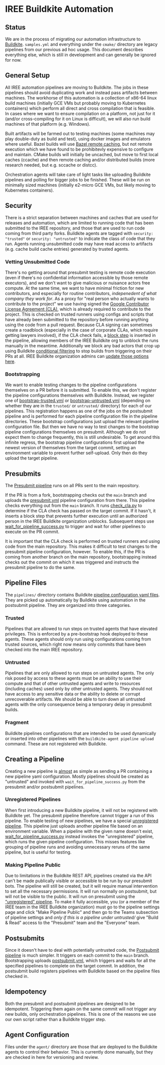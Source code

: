 # IREE Buildkite Automation

## Status

We are in the process of migrating our automation infrastructure to
[Buildkite](https://buildkite.com). `samples.yml` and everything under the
`cmake/` directory are legacy pipelines from our previous ad hoc usage. This
document describes everything else, which is still in development and can
generally be ignored for now.

## General Setup

All IREE automation pipelines are moving to Buildkite. The jobs in these
pipelines should avoid duplicating work and instead pass artifacts between
machines. The workhorse of this automation is a collection of x86-64 linux build
machines (initially GCE VMs but probably moving to Kubernetes containers) which
perform all direct and cross compilation that is feasible. In cases where we
want to ensure compilation on a platform, not just for it (and/or
cross-compiling for it on Linux is difficult), we will also run build machines
of that platform (e.g. Windows).

Built artifacts will be farmed out to testing machines (some machines may play
double-duty as build and test), using docker images and emulators where useful.
Bazel builds will use
[Bazel remote caching](https://bazel.build/docs/remote-caching), but not remote
execution which we have found to be prohibitevly expensive to configure and
maintain. CMake builds will initially be uncached, but move to first local
caches (ccache) and then remote caching and/or distributed builds (more research
needed, but e.g. sccache or distcc).

Orchestration agents will take care of light tasks like uploading Buildkite
pipelines and polling for bigger jobs to be finished. These will be run on
minimally sized machines (initially e2-micro GCE VMs, but likely moving to
Kubernetes containers).

## Security

There is a strict separation between machines and caches that are used for
releases and automation, which are limited to running code that has been
submitted to the IREE repository, and those that are used to run code coming
from third party forks. Buildkite agents are tagged with `security: "trusted"`
or `security: "untrusted"` to indicate the class of code that they run. Agents
running unsubmitted code may have read access to artifacts (e.g. cache build
cache entries) generated by trusted agents.

### Vetting Unsubmitted Code

There's no getting around that presubmit testing is remote code execution (even
if there's no confidential information accessible by those remote executors),
and we don't want to give malicious or nuisance actors free compute. At the same
time, we want to have minimal friction for new contributors, and especially for
routine contributors, *indepenedent of what company they work for*. As a proxy
for "real person who actually wants to contribute to the project" we use having
signed the
[Google Contributor License Agreement (CLA)](https://cla.developers.google.com),
which is already required to contribute to the project. This is checked on
trusted runners using configs and scripts that have already been submitted to
the repository before running anything using the code from a pull request.
Because CLA signing can sometimes create a roadblock (especially in the case of
corporate CLAs, which require getting lawyers involved), if the CLA check fails,
a [block step](https://buildkite.com/docs/pipelines/block-step) is inserted in
the pipeline, allowing members of the IREE Buildkite org to unblock the runs
manually in the meantime. Additionally we block any bad actors that crop up
using Buildkite
[conditional filtering](https://buildkite.com/docs/pipelines/conditionals#conditionals-in-pipelines)
to stop builds from triggering on their PRs at all. IREE Buildkite organization
admins can
[update those options here](https://buildkite.com/iree/presubmit/settings/repository#:~:text=Filter%20builds%20using%20a%20conditional).

### Bootstrapping

We want to enable testing changes to the pipeline configurations themselves on a
PR before it is submitted. To enable this, we don't register the pipeline
configurations themselves with Buildkite. Instead, we register one of
[bootstrap-trusted.yml](pipelines/fragment/bootstrap-trusted.yml) or
[bootstrap-untrusted.yml](pipelines/fragment/bootstrap-untrusted.yml) (depending
on whether they are in the `trusted/` or `untrusted/` directory) for each of our
pipelines. This registration happens as one of the jobs on the postsubmit
pipeline and is performed for each pipeline configuration file in the pipeline
directories. These bootstrap configurations just upload the relevant pipeline
configuration file. But then we have no way to test changes to the bootstrap
pipeline configurations themselves on presubmit. Although we do not expect them
to change frequently, this is still undesirable. To get around this infinite
regress, the bootstrap pipeline configurations first upload the newest version
of themselves from the target commit, setting an environment variable to prevent
further self-upload. Only then do they upload the target pipeline.

## Presubmits

The [Presubmit pipeline](https://buildkite.com/iree/presubmit) runs on all PRs
sent to the main repository.

If the PR is from a fork, bootstrapping checks out the `main` branch and uploads
the [presubmit.yml](pipelines/trusted/presubmit.yml) pipeline configuration from
there. This pipeline checks everything out from the `main` branch. It runs
[check_cla.py](scripts/check_cla.py) to determine if the CLA check has passed on
the target commit. If it hasn't, it inserts a block step that prevents further
execution until an authorized person in the IREE Buildkite organization
unblocks. Subsequent steps use
[wait_for_pipeline_success.py](scripts/wait_for_pipeline_success.py) to trigger
and wait for other pipelines to execute on the PR commit.

It is important that the CLA check is performed on trusted runners and using
code from the main repository. This makes it difficult to test changes to the
presubmit pipeline configuration, however. To enable this, if the PR is coming
from another branch on the main repository, bootstrapping instead checks out the
commit on which it was triggered and instructs the presubmit pipeline to do the
same.

## Pipeline Files

The `pipelines/` directory contains Buildkite
[pipeline configuration yaml files](https://buildkite.com/docs/pipelines). They
are picked up automatically by Buildkite using automation in the postsubmit
pipeline. They are organized into three categories.

### Trusted

Pipelines that are allowed to run steps on trusted agents that have elevated
privileges. This is enforced by a pre-bootstrap hook deployed to these agents.
These agents should only run using configurations coming from trusted sources,
which right now means only commits that have been checked into the main IREE
repository.

### Untrusted

Pipelines that are only allowed to run steps on untrusted agents. The only risk
posed by access to these agents must be an ability to use their compute and
that of other untrusted agents and write to resources (including caches) used
only by other untrusted agents. They should not have access to any sensitive
data or the ability to delete or corrupt unrecoverable artifacts. We should be
able to turn down all untrusted agents with the only consequence being a
temporary delay in presubmit builds.

### Fragment

Buildkite pipelines configurations that are intended to be used dynamically or
inserted into other pipelines with the `buildkite-agent pipeline upload`
command. These are not registered with Buildkite.

## Creating a Pipeline

Creating a new pipeline is [almost](#making-pipeline-public) as simple as
sending a PR containing a new pipeline yaml configuration. Mostly pipelines
should be created as "untrusted" and invoked with `wait_for_pipeline_success.py`
from the presubmit and/or postsubmit pipelines.

### Unregistered Pipelines

When first introducing a new Buildkite pipeline, it will not be registered with
Buildkite yet. The presubmit pipeline therefore cannot trigger a run of this
pipeline. To enable testing of new pipelines, we have a special
[unregistered pipeline](https://buildkite.com/iree/unregistered). This pipeline
just uploads another pipeline file based on an environment variable. When a
pipeline with the given name doesn't exist,
[wait_for_pipeline_success.py](scripts/wait_for_pipeline_success.py) instead
invokes the "unregistered" pipeline, which runs the given pipeline
configuration. This misses features like grouping of pipeline runs and avoiding
unnecessary reruns of the same pipeline, but is useful for testing.

### Making Pipeline Public

Due to limitations in the Buildkite REST API, pipelines created via the API
can't be made publically visible or accessible to be run by our presubmit bots.
The pipeline will still be created, but it will require manual intervention to
set all the necessary permissions. It will run normally on postsubmit, but will
not be visible to the public. It will run on presubmit using the
["unregistered" pipeline](#unregistered-pipelines). To make it fully accessible,
you (or a member of the IREE team in the IREE Buildkite organization) must go to
the pipeline settings page and click "Make Pipeline Public" and then go to the
Teams subsection of pipeline settings and *only if this is a pipeline under
untrusted/* give "Build & Read" access to the "Presubmit" team and the
"Everyone" team.

## Postsubmits

Since it doesn't have to deal with potentially untrusted code, the
[Postsubmit pipeline](https://buildkite.com/iree/postsubmit) is much simpler. It
triggers on each commit to the `main` branch. Bootstrapping uploads
[postsubmit.yml](pipelines/trusted/postsubmit.yml), which triggers and waits for
all the specified pipelines to complete on the target commit. In addition, the
postsubmit build registers pipelines with Buildkite based on the pipeline files
checked in.

## Idempotency

Both the presubmit and postsubmit pipelines are designed to be idempotent.
Triggering them again on the same commit will not trigger any new builds, only
orchestration pipelines. This is one of the reasons we use our own script rather
than a Buildkite trigger step.

## Agent Configuration

Files under the `agent/` directory are those that are deployed to the Buildkite
agents to control their behavior. This is currently done manually, but they are
checked in here for versioning and review.
